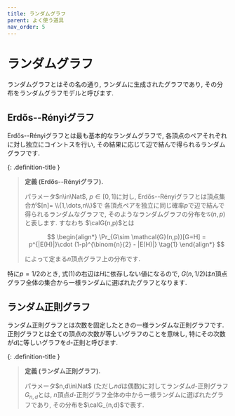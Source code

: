 ```yaml
---
title: ランダムグラフ
parent: よく使う道具
nav_order: 5
---
```


# ランダムグラフ
ランダムグラフとはその名の通り, ランダムに生成されたグラフであり, その分布をランダムグラフモデルと呼びます.

## Erdős--Rényiグラフ
Erdős--Rényiグラフとは最も基本的なランダムグラフで, 各頂点のペアそれぞれに対し独立にコイントスを行い, その結果に応じて辺で結んで得られるランダムグラフです.

{: .definition-title }
> **定義 (Erdős--Rényiグラフ).**
>
> パラメータ$n\in\Nat$, $p\in[0,1]$に対し, Erdős--Rényiグラフとは頂点集合が$[n]= \\{1,\dots,n\\}$で
> 各頂点ペアを独立に同じ確率$p$で辺で結んで得られるランダムなグラフで, そのようなランダムグラフの分布を$\mathcal{G}(n,p)$と表します. すなわち $\calG(n,p)$とは
>
>
>$$
  \begin{align*}
    \Pr_{G\sim \mathcal{G}(n,p)}[G=H] = p^{|E(H)|}\cdot (1-p)^{\binom{n}{2} - |E(H)|} \tag{1}
  \end{align*}
>$$
>
> によって定まる$n$頂点グラフ上の分布です.

特に$p=1/2$のとき, 式(1)の右辺は$H$に依存しない値になるので, $G(n,1/2)$は$n$頂点グラフ全体の集合から一様ランダムに選ばれたグラフとなります.

## ランダム正則グラフ

ランダム正則グラフとは次数を固定したときの一様ランダムな正則グラフです.
正則グラフとは全ての頂点の次数が等しいグラフのことを意味し, 特にその次数が$d$に等しいグラフを$d$-正則と呼びます.

{: .definition-title }
>
> **定義 (ランダム正則グラフ).**
>
> パラメータ$n,d\in\Nat$ (ただし$nd$は偶数)に対してランダム$d$-正則グラフ$G_{n,d}$とは, $n$頂点$d$-正則グラフ全体の中から一様ランダムに選ばれたグラフであり, その分布を$\calG_{n,d}$で表す.